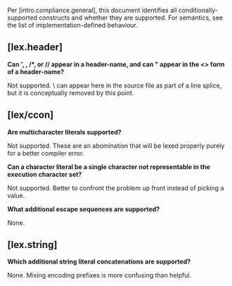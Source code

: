 Per [intro.compliance.general], this document identifies all conditionally-supported constructs and whether they are supported. For semantics, see the list of implementation-defined behaviour.

## [lex.header]
**Can ', \, /*, or // appear in a header-name, and can " appear in the <> form of a header-name?**

Not supported. \ can appear here in the source file as part of a line splice, but it is conceptually removed by this point.

## [lex/ccon]
**Are multicharacter literals supported?**

Not supported. These are an abomination that will be lexed properly purely for a better compiler error.

**Can a character literal be a single character not representable in the execution character set?**

Not supported. Better to confront the problem up front instead of picking a value.

**What additional escape sequences are supported?**

None.

## [lex.string]
**Which additional string literal concatenations are supported?**

None. Mixing encoding prefixes is more confusing than helpful.